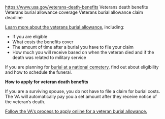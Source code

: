 

https://www.usa.gov/veterans-death-benefits
Veterans death benefits
Veterans burial allowance coverage
Veterans burial allowance claim deadline


[Learn more about the veterans burial allowance](https://www.va.gov/burials-memorials/veterans-burial-allowance/), including:

* If you are eligible
* What costs the benefits cover
* The amount of time after a burial you have to file your claim
* How much you will receive based on when the veteran died and if the death was related to military service

If you are planning for
[burial at a national cemetery](https://www.usa.gov/veteran-burial), find out about eligibility and how to schedule the funeral.

**How to apply for veteran death benefits**

If you are a surviving spouse, you do not have to file a claim for burial costs. The VA will automatically pay you a set amount after they receive notice of the veteran’s death.

[Follow the VA's process to apply online for a veteran burial allowance.](https://www.va.gov/burials-and-memorials/application/530/introduction)
